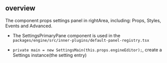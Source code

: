 ## overview

The component props settings panel in rightArea, including: Props, Styles, Events and Advanced.

* The SettingsPrimaryPane component is used in the `packages/engine/src/inner-plugins/default-panel-registry.tsx`

* `private main = new SettingsMain(this.props.engineEditor);`, create a Settings instance(the setting entry)
